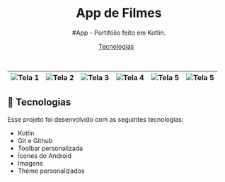 <h1 align="center"> App de Filmes  </h1>

<p align="center">
#App - Portifólio feito em Kotlin. <br/>
</p>

<p align="center">
  <a href="#-tecnologias">Tecnologias</a>&nbsp;&nbsp;&nbsp;
</p>

<br>

| ![Tela 1](https://github.com/user-attachments/assets/1dc439e9-7575-4818-b430-7f0711ae7e64) | ![Tela 2](https://github.com/user-attachments/assets/1dc439e9-7575-4818-b430-7f0711ae7e64) | ![Tela 3](https://github.com/user-attachments/assets/05adbc37-0532-4f23-9524-59258c82d8c4) | ![Tela 4](https://github.com/user-attachments/assets/60bfb8f5-b3ac-464c-a612-4002ab30e2b7) | ![Tela 5](https://github.com/user-attachments/assets/14fed2db-1722-4053-91be-471bda938ca7) | ![Tela 5](https://github.com/user-attachments/assets/ac7cac00-a110-4c94-b276-dbb8866a61d4) |
|:---:|:---:|:---:|:---:|:---:|:---:|

## 🚀 Tecnologias

Esse projeto foi desenvolvido com as seguintes tecnologias:

- Kotlin
- Git e Github
- Toolbar personalizada
- Ícones do Android
- Imagens
- Theme personalizados

